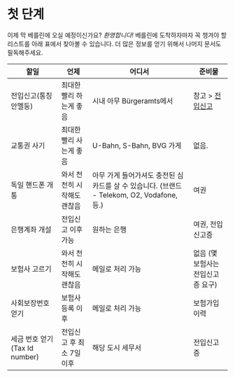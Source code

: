 # 첫 단계

이제 막 베를린에 오실 예정이신가요? *환영합니다!*
베를린에 도착하자마자 꼭 챙겨야 할 리스트를 아래 표에서 찾아볼 수 있습니다. 더 많은 정보를 얻기 위해서 나머지 문서도 필독해주세요.

| 할일  | 언제 | 어디서 | 준비물 |
| ------------- | ------------- |------------- | ------------- |
| 전입신고(통칭 안멜둥) | 최대한 빨리 하는게 좋음 | 시내 아무 Bürgeramts에서 | 참고 > [전입신고](/pages/address-registration.md#address-registration)
| 교통권 사기 | 최대한 빨리 사는게 좋음 | U-Bahn, S-Bahn, BVG 가게 | 없음. 
| 독일 핸드폰 개통 | 와서 천천히 시작해도 괜찮음 | 아무 가게 들어가셔도 충전된 심카드를 살 수 있습니다. (브랜드 - Telekom, O2, Vodafone, 등.) | 여권
| 은행계좌 개설 |  전입신고 이후 가능 | 원하는 은행 | 여권, 전입신고증
| 보험사 고르기 | 와서 천천히 시작해도 괜찮음 | 메일로 처리 가능 | 없음 (몇 보험사는 전입신고증 요구)
| 사회보장번호 얻기 | 보험사 등록 이후 | 메일로 처리 가능 | 보험가입 이력
| 세금 번호 얻기(Tax Id number) | 전입신고 후 최소 7일 이후  | 해당 도시 세무서 | 전입신고증
